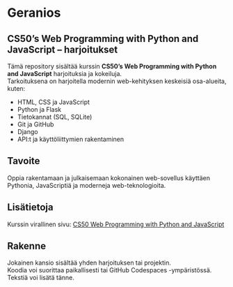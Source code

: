 # Geranios
## CS50’s Web Programming with Python and JavaScript – harjoitukset

Tämä repository sisältää kurssin **CS50’s Web Programming with Python and JavaScript** harjoituksia ja kokeiluja.  
Tarkoituksena on harjoitella modernin web-kehityksen keskeisiä osa-alueita, kuten:

- HTML, CSS ja JavaScript
- Python ja Flask
- Tietokannat (SQL, SQLite)
- Git ja GitHub
- Django
- API:t ja käyttöliittymien rakentaminen

## Tavoite

Oppia rakentamaan ja julkaisemaan kokonainen web-sovellus käyttäen
Pythonia, JavaScriptiä ja moderneja web-teknologioita.

## Lisätietoja

Kurssin virallinen sivu: [CS50 Web Programming with Python and JavaScript](https://cs50.harvard.edu/web/)

## Rakenne

Jokainen kansio sisältää yhden harjoituksen tai projektin.  
Koodia voi suorittaa paikallisesti tai GitHub Codespaces -ympäristössä.
Tekstiä voi lisätä tänne.
